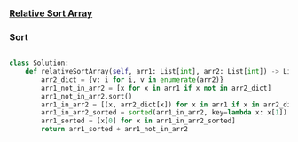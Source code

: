 ### [Relative Sort Array](https://leetcode.com/problems/relative-sort-array/)


### Sort


```Python

class Solution:
    def relativeSortArray(self, arr1: List[int], arr2: List[int]) -> List[int]:
        arr2_dict = {v: i for i, v in enumerate(arr2)}
        arr1_not_in_arr2 = [x for x in arr1 if x not in arr2_dict]
        arr1_not_in_arr2.sort()
        arr1_in_arr2 = [(x, arr2_dict[x]) for x in arr1 if x in arr2_dict]
        arr1_in_arr2_sorted = sorted(arr1_in_arr2, key=lambda x: x[1])
        arr1_sorted = [x[0] for x in arr1_in_arr2_sorted]
        return arr1_sorted + arr1_not_in_arr2

```
